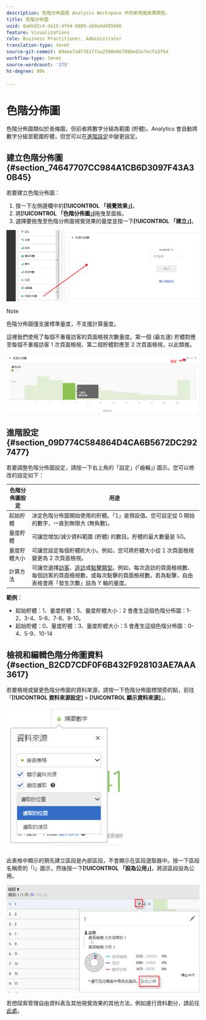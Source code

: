 ```yaml
---
description: 色階分佈圖是 Analysis Workspace 中的新視覺效果類型。
title: 色階分佈圖
uuid: 8a6bd2c4-da15-4f64-b889-ab9add685046
feature: Visualizations
role: Business Practitioner, Administrator
translation-type: tm+mt
source-git-commit: 894ee7a8f761f7aa2590e06708be82e7ecfa3f6d
workflow-type: tm+mt
source-wordcount: '375'
ht-degree: 99%

---
```



# 色階分佈圖

色階分佈圖類似於長條圖，但前者將數字分組為範圍 (貯體)。Analytics 會自動將數字分組至範圍貯體，但您可以在[進階設定](#section_09D774C584864D4CA6B5672DC2927477)中變更設定。

## 建立色階分佈圖 {#section_74647707CC984A1CB6D3097F43A30B45}

若要建立色階分佈圖：

1. 按一下左側邊欄中的&#x200B;**[!UICONTROL 「視覺效果」]**。
1. 將&#x200B;**[!UICONTROL 「色階分佈圖」]**&#x200B;拖曳至面板。
1. 選擇要拖曳至色階分佈圖視覺效果的量度並按一下&#x200B;**[!UICONTROL 「建立」]**。

![](assets/histogram.png)

>[!NOTE]
>
>色階分佈圖僅支援標準量度，不支援計算量度。

這裡我們使用了每個不重複訪客的頁面檢視次數量度。第一個 (最左邊) 貯體對應至每個不重複訪客 1 次頁面檢視、第二個貯體對應至 2 次頁面檢視，以此類推。

![](assets/histogram2.png)

## 進階設定 {#section_09D774C584864D4CA6B5672DC2927477}

若要調整色階分佈圖設定，請按一下右上角的「設定」(「齒輪」) 圖示。您可以修改的設定如下：

| 色階分佈圖設定 | 用途 |
|---|---|
| 起始貯體 | 決定色階分佈圖開始使用的貯體。「1」是預設值。您可設定從 0 開始的數字，一直到無限大 (無負數)。 |
| 量度貯體 | 可讓您增加/減少資料範圍 (貯體) 的數目。貯體的最大數量是 50。 |
| 量度貯體大小 | 可讓您設定每個貯體的大小。例如，您可將貯體大小從 1 次頁面檢視變更為 2 次頁面檢視。 |
| 計算方法 | 可讓您選擇[訪客](/help/components/metrics/unique-visitors.md)、[造訪](/help/components/metrics/visits.md)或[點擊類型](/help/components/dimensions/hit-type.md)。例如，每次造訪的頁面檢視數、每個訪客的頁面檢視數，或每次點擊的頁面檢視數。若為點擊，自由表格會將「發生次數」設為 Y 軸的量度。 |

<!--Russ or Meike - Check Hit Type link above. -->

**範例**：

* 起始貯體：1、量度貯體：5、量度貯體大小：2 會產生這個色階分佈圖：1-2、3-4、5-6、7-8、9-10。
* 起始貯體：0、量度貯體：3、量度貯體大小：5 會產生這個色階分佈圖：0-4、5-9、10-14

## 檢視和編輯色階分佈圖資料 {#section_B2CD7CDF0F6B432F928103AE7AAA3617}

若要檢視或變更色階分佈圖的資料來源，請按一下色階分佈圖標頭旁的點，前往「**[!UICONTROL 資料來源設定]** > **[!UICONTROL 顯示資料來源]**」。

![](assets/manage-data-source.png)

此表格中顯示的預先建立區段是內部區段，不會顯示在區段選取器中。按一下區段名稱旁的「i」圖示，然後按一下&#x200B;**[!UICONTROL 「設為公用」]**，將該區段設為公用。

![](assets/prebuilt_segments.png)

若想探索管理自由資料表及其他視覺效果的其他方法，例如進行資料劃分，請前往[此處](https://docs.adobe.com/content/help/zh-Hant/analytics/analyze/analysis-workspace/visualizations/freeform-analysis-visualizations.html)。
